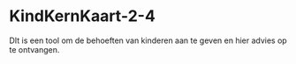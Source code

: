 # KindKernKaart-2-4
DIt is een tool om de behoeften van kinderen aan te geven en hier advies op te ontvangen.
